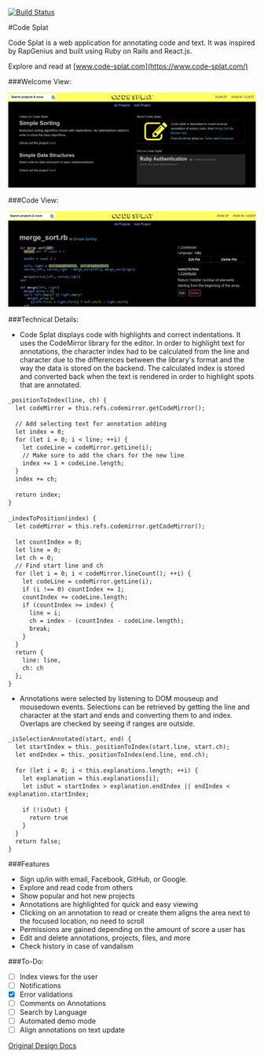 [![Build Status](https://travis-ci.org/MWGitHub/code-splat.svg?branch=master)](https://travis-ci.org/MWGitHub/code-splat)

#Code Splat

Code Splat is a web application for annotating code and text. It was inspired by RapGenius and built using Ruby on Rails and React.js.

Explore and read at [www.code-splat.com](https://www.code-splat.com/)

###Welcome View:

![welcome]

###Code View:

![code]

###Technical Details:
* Code Splat displays code with highlights and correct indentations. It uses the CodeMirror library for the editor. In order to highlight text for annotations, the character index had to be calculated from the line and character due to the differences between the library's format and the way the data is stored on the backend. The calculated index is stored and converted back when the text is rendered in order to highlight spots that are annotated.

```
_positionToIndex(line, ch) {
  let codeMirror = this.refs.codemirror.getCodeMirror();

  // Add selecting text for annotation adding
  let index = 0;
  for (let i = 0; i < line; ++i) {
    let codeLine = codeMirror.getLine(i);
    // Make sure to add the chars for the new line
    index += 1 + codeLine.length;
  }
  index += ch;

  return index;
}

_indexToPosition(index) {
  let codeMirror = this.refs.codemirror.getCodeMirror();

  let countIndex = 0;
  let line = 0;
  let ch = 0;
  // Find start line and ch
  for (let i = 0; i < codeMirror.lineCount(); ++i) {
    let codeLine = codeMirror.getLine(i);
    if (i !== 0) countIndex += 1;
    countIndex += codeLine.length;
    if (countIndex >= index) {
      line = i;
      ch = index - (countIndex - codeLine.length);
      break;
    }
  }
  return {
    line: line,
    ch: ch
  };
}
```

* Annotations were selected by listening to DOM mouseup and mousedown events. Selections can be retrieved by getting the line and character at the start and ends and converting them to and index. Overlaps are checked by seeing if ranges are outside.

```
_isSelectionAnnotated(start, end) {
  let startIndex = this._positionToIndex(start.line, start.ch);
  let endIndex = this._positionToIndex(end.line, end.ch);

  for (let i = 0; i < this.explanations.length; ++i) {
    let explanation = this.explanations[i];
    let isOut = startIndex > explanation.endIndex || endIndex < explanation.startIndex;

    if (!isOut) {
      return true
    }
  }
  return false;
}
```

###Features
* Sign up/in with email, Facebook, GitHub, or Google.
* Explore and read code from others
* Show popular and hot new projects
* Annotations are highlighted for quick and easy viewing
* Clicking on an annotation to read or create them aligns the area next to the focused location, no need to scroll
* Permissions are gained depending on the amount of score a user has
* Edit and delete annotations, projects, files, and more
* Check history in case of vandalism

###To-Do:
* [ ] Index views for the user
* [ ] Notifications
* [x] Error validations
* [ ] Comments on Annotations
* [ ] Search by Language
* [ ] Automated demo mode
* [ ] Align annotations on text update

[Original Design Docs](./docs/README.md)

[welcome]: ./docs/images/welcome.png
[code]: ./docs/images/code.png
